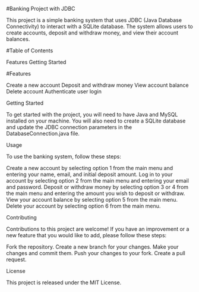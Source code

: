 #Banking Project with JDBC



This project is a simple banking system that uses JDBC (Java Database Connectivity) to interact with a SQLite database. 
The system allows users to create accounts, deposit and withdraw money, and view their account balances.

#Table of Contents

Features
Getting Started

#Features

Create a new account
Deposit and withdraw money
View account balance
Delete account
Authenticate user login

Getting Started

To get started with the project, you will need to have Java and MySQL installed on your machine. 
You will also need to create a SQLite database and update the JDBC connection parameters in the DatabaseConnection.java file.

Usage

To use the banking system, follow these steps:

Create a new account by selecting option 1 from the main menu and entering your name, email, and initial deposit amount.
Log in to your account by selecting option 2 from the main menu and entering your email and password.
Deposit or withdraw money by selecting option 3 or 4 from the main menu and entering the amount you wish to deposit or withdraw.
View your account balance by selecting option 5 from the main menu.
Delete your account by selecting option 6 from the main menu.

Contributing

Contributions to this project are welcome! If you have an improvement or a new feature that you would like to add, please follow these steps:

Fork the repository.
Create a new branch for your changes.
Make your changes and commit them.
Push your changes to your fork.
Create a pull request.

License

This project is released under the MIT License.
